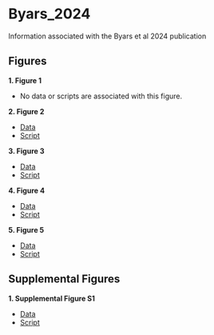 # Byars_2024
Information associated with the Byars et al 2024 publication

## Figures
**1. Figure 1**
- No data or scripts are associated with this figure.

**2. Figure 2**

- [Data](https://github.com/riddlenc/Byars_2024/blob/fe10a65d7cae5b0e450c412ec5cac586ffbf596a/Data_2.zip)
- [Script](https://github.com/riddlenc/Byars_2024/blob/7aa2397dba6dd1c4070235700e4c7c07747c9c6a/Figure%202.Rmd)


**3. Figure 3**

- [Data](https://github.com/riddlenc/Byars_2024/blob/944f774913ad385d7f98f52c90e49512d09bef6c/Data_3.zip)
- [Script](https://github.com/riddlenc/Byars_2024/blob/58998a7adec6edf2594eb3881be3e2efe7762201/Figure%203.Rmd)

     
**4. Figure 4**

- [Data](https://github.com/riddlenc/Byars_2024/blob/24c61cee70bc024b69e74da8a1dd6389c4faaf2d/Data_4.zip)
- [Script](https://github.com/riddlenc/Byars_2024/blob/a7af1644201481a52a4623504dd08c2d99504816/Figure%204.Rmd)


**5. Figure 5**

- [Data](https://github.com/riddlenc/Byars_2024/blob/667eb09e28a5805e305099d98ea60c1cd69a4b04/Data_5.zip)
- [Script](https://github.com/riddlenc/Byars_2024/blob/5a3e7c68ec0d1355ff6d5106e5a5de8792f5385a/Figure%204.Rmd)

## Supplemental Figures

**1. Supplemental Figure S1**

- [Data](https://github.com/riddlenc/Byars_2024/blob/b2d23efe8838ae1409584ec6616f0b305ad2698a/Data_S1.zip)
- [Script](https://github.com/riddlenc/Byars_2024/blob/b44fbc3385d3ce56ebe0597f13cbb0276469c926/Supplemental%20Figure%201.Rmd)

